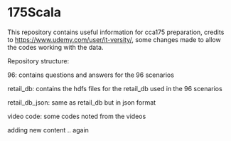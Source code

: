 # 175Scala
This repository contains useful information for cca175 preparation, credits to https://www.udemy.com/user/it-versity/,
some changes made to allow the codes working with the data.

Repository structure:

96: contains questions and answers for the 96 scenarios

retail_db: contains the hdfs files for the retail_db used in the 96 scenarios

retail_db_json: same as retail_db but in json format

video code: some codes noted from the videos


adding new content .. again